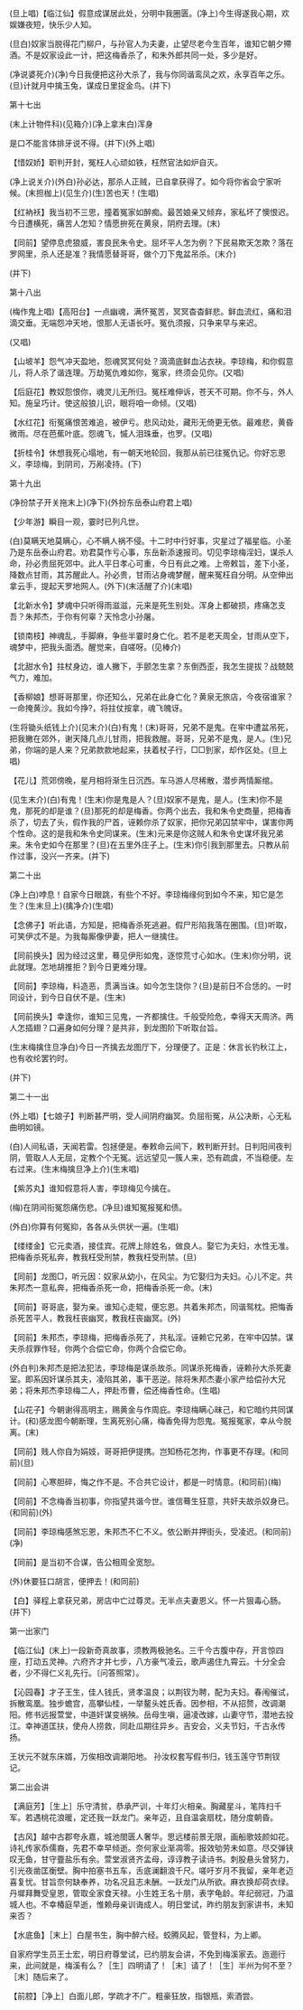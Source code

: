 <!-- { "loadSidebar": true } -->
(旦上唱)【临江仙】假意成谋居此处，分明中我圈匮。(净上)今生得遂我心期，欢娱嫌夜短，快乐少人知。

(旦白)奴家当脱得花门柳户，与孙官人为夫妻，止望尽老今生百年，谁知它朝夕殢酒。不是奴家设此一计，把这梅香杀了，和朱外郎共同一处，多少是好。

(净说婆死介)(净)今日我便把这孙大杀了，我与你同谐鸾凤之欢，永享百年之乐。(旦)计就月中擒玉兔，谋成日里捉金鸟。(并下)

第十七出

(末上计物件科)(见箱介)(净上拿末白)浑身

是口不能言体排牙说不得。(并下)(外上唱)

【惜奴娇】职判开封，冤枉人心顽如铁，枉然官法如炉自灭。

(净上说关介)(外白)孙必达，那杀人正贼，已自拿获得了。如今将你省会宁家听候。(末担枷上)(见生介)(生)苦也天！(生唱)

【红衲袄】我当初不三思，撞着冤家如醉痴。最苦娘亲又倾弃，家私坏了懊恨迟。今日遭横死，痛苦人怎知？情愿拚死在黄泉，阴府去理。(末)

【同前】望停息虎狼威，害良民朱令史。屈坏平人怎为例？下民易欺天怎欺？落在罗网里，杀人还是准？我情愿替哥哥，做个刀下鬼盆吊杀。(末介)

(并下)

第十八出

(梅作鬼上唱)【高阳台】一点幽魂，满怀冤苦，冥冥杳杳鲜悲。鲜血流红，痛和泪滴交垂。无端怨冲天地，恨那人无语长吁。冤仇须报，只争来早与来迟。

(又唱)

【山坡羊】怨气冲天盈地，怨魂冥冥何处？滴滴底鲜血沾衣袂。李琼梅，和你假意儿，将人杀了谐连理。万劫冤仇难如你，冤家，终须会见你。(又唱)

【后庭花】教奴怨恨你，魂灵儿无所归。冤枉难伸诉，苍天不可期。你不与，外人知。施呈巧计。使这般狼儿识，眼将咱一命倾。(又唱)

【水红花】衔冤痛恨苦难追，被伊亏。悲风动处，藏形无倚更无依。最难悲，黄昏微雨。尽在芭蕉叶底。怨魂飞，慽人泪珠垂，也罗。(又唱)

【折桂令】休想我死心塌地，有一朝天地轮回，我那从前已往冤仇记。你好忘恩义，李琼梅，到阴司，万剐凌持。(下)

第十九出

(净扮禁子开关拖末上)(净下)(外扮东岳泰山府君上唱)

【少年游】瞬目一观，霎时已列凡世。

(白)莫瞒天地莫瞒心，心不瞒人祸不侵。十二时中行好事，灾星过了福星临。小圣乃是东岳泰山府君。劝君莫作亏心事，东岳新添速报司。切见李琼梅淫妇，谋杀人命，孙必贵屈死郊中。此人平日孝心可重，今日有此之难。上帝敕旨，差下小圣，降数点甘雨，其苏醒此人。孙必贵，甘雨沾身魂梦醒，醒来冤枉自分明。从空伸出拿云手，提起天罗地网人。(外下)(末活醒了介)(末唱)

【北新水令】梦魂中只听得雨滋滋，元来是死生别处。浑身上都破损，疼痛怎支吾？朱邦杰，于你有何辜？天怜念小孙屠。

【锁南枝】神魂乱，手脚麻，争些半霎时身亡化。若不是老天周全，甘雨从空下，魂梦中，把我头面洒。醒觉来，自嗟呀。(见棒介)

【北甜水令】拄杖身边，谁人撇下，手颤怎生拿？东倒西歪，我怎生提拔？战兢兢气力，难加。

【香柳娘】想哥哥那里，你还知么，兄弟在此身亡化？黄泉无旅店，今夜宿谁家？一命掩黄沙。我如今挣?，将拄仗按拿，魂飞魄讶。

(生将锄头纸钱上介)(见末介)(白)有鬼！(末)哥哥，兄弟不是鬼。在牢中遭盆吊死，把我撇在郊外，谢天降几点儿甘雨，把我救醒。哥哥，兄弟不是鬼，是人。(生)兄弟，你端的是人来？兄弟款款地起来，扶着杖子行，□□到家，却作区处。(旦上唱)

【花儿】荒郊傍晚，星月相将渐生日沉西。车马游人尽稀散，潜步两情厮绾。

(见生末介)(白)有鬼！(生末)你是鬼是人？(旦)奴家不是鬼，是人。(生末)你不是鬼，那死的却是谁？(旦)那死的却是梅香。你两个出去，我和朱令史商量，把梅香杀了，切去了头，假作我的尸首，诬赖你杀了奴家，把你兄弟囚禁牢中，谋害你两个性命。这的是我和朱令史同谋来。(生末)元来是你这贼人和朱令史谋坏我兄弟来。朱令史如今在那里？(旦)在五里外庄子上。(生末)你引我到那里去。只教从前作过事，没兴一齐来。(并下)

第二十出

(净上白)哱息！自家今日眼跳，有些个不好。李琼梅缘何到如今不来，知它是怎生？(生末旦上)(擒净介)(生唱)

【念佛子】听此语，方知是，把梅香杀死逃避。假尸形陷我落在圈围。(旦)听取，可笑伊忒不是。为我每厮像伊妻，把人一继擒住。

【同前换头】因为经过这里，蓦见伊形如鬼，逐惊荒寸心如水。(生末)你分明，说此就理。怎地胡推拒？到今日更难分理。

【同前】李琼梅，料造恶，贯满当诛。如今怎生饶你？(旦)是前日不合恁的。一时同设计，到今日自伏不是。(生末)

【同前换头】幸逢你，谁知三见鬼，一齐都擒住。千般受险危，幸得天天周济。两人怎插翅？口遍身如何分理？是共非，到龙图阶下听取台旨。

(生末梅擒住旦净白)今日一齐擒去龙图厅下，分理便了。正是：休言长钓秋江上，也有收纶罢钓时。

(并下)

第二十一出

(外上唱)【七娘子】判断甚严明，受人间阴府幽冥。负屈衔冤，从公决断，心无私曲明如镜。

(白)人间私语，天闻若雷。包拯便是。奉敕命云间下，敕判断开封。日判阳间夜判阴，管取人人无屈，定教个个无冤。远远望见一簇人来，恐有疏虞，不当稳便。左右过来。(生末梅擒旦净上介)(生末唱)

【紫苏丸】谁知假意将人害，李琼梅见今擒在。

(梅)在阴间衔冤怨痛伤悲。(净旦)谁知冤报冤和债。

(外白)你算有何冤抑，各各从头供状一遍。(生唱)

【缕缕金】它元卖酒，接佳宾。花牌上除姓名，做良人。娶它为夫妇，水性无准。把梅香杀死私奔，教我枉受刑禁，教我枉受刑禁。(旦)

【同前】龙图□，听元因：奴家从幼小，在风尘。为它娶归为夫妇。心儿不定。共朱邦杰一意私奔，把梅香杀死一命，把梅香杀死一命。(末)

【同前】哥哥底，娶为亲。谁知心走辊，便忘恩。共着朱邦杰，同谐鸳枕。把悔香杀死苦平人，教我枉丧幽冥，教我枉丧幽冥。(外)

【同前】朱邦杰，李琼梅，把梅香杀死了，共私淫。诬赖它兄弟，在牢中囚禁。谋夫杀叔罪作轻，你两个合偿它命，你两个合偿它命。

(外白判)朱邦杰是把法犯法，李琼梅是谋杀故杀。同谋杀死梅香，诬赖孙大杀死妻室。即系因奸谋杀其夫，凌陷其弟，事干恶逆。除将朱邦杰妻小家产给偿孙大兄弟；将朱邦杰李琼梅二人，押赴市曹，偿还梅香性命。(生唱)

【山花子】今朝谢得高明主，赐黄金与作周庇。李琼梅瞒心昧己，和它暗约共同谋计。(和)感龙图今朝断理，生离死别心痛，梅香免得为怨鬼。冤报冤家，幸从今脱离。(末)

【同前】贱人你自为娟妓，哥哥把伊提携。岂知杨花怎拘，作事更不存理。(和同前)(旦)

【同前】心寒胆碎，悔之作不是。不合共它设计，都是一时情意。(和同前)(梅)

【同前】不念梅香当初事，你指望共谐今世。谁信蓦生狂意，共奸夫故杀奴身已。(和同前)(外)

【同前】李琼梅感煞忘恩，朱邦杰不仁不义。依公断并押街头，受凌迟。(和同前)(净)

【同前】是当初不合谋，告公相周全宽恕。

(外)休要狂口胡言，便押去！(和同前)

【白】驿程上拿获兄弟，房店中亡过尊灵。无半点夫妻恩义。怀一片狠毒心肠。(并下)
　
　

第一出家门

【临江仙】(末上)一段新奇真故事，须教两极驰名。三千今古腹中存，开言惊四座，打动五灵神。六府齐才并七步，八方豪气凌云，歌声遏住九霄云。十分全会者，少不得仁义礼先行。〔问答照常〕。

【沁园春】才子王生，佳人钱氏，贤孝温良；以荆钗为聘，配为夫妇。春闱催试，拆散鸾凰。独步蟾宫，高攀仙桂，一举鳌头姓氏香。因参相，不从招赘，改调潮阳。修书远报萱堂，中道奸谋变祸殃。岳母生嗔，逼凌改嫁，山妻守节，潜地去投江。幸神道匡扶，使舟人捞救，同赴瓜期往异乡。吉安会，义夫节妇，千古永传扬。

王状元不就东床婿，万俟相改调潮阳地。
孙汝权套写假书归，钱玉莲守节荆钗记。

第二出会讲

【满庭芳】［生上］乐守清贫，恭承严训，十年灯火相亲。胸藏星斗，笔阵扫千军。若遇桃花浪暖，定还我一跃龙门。亲年迈，且自温衾扇枕，随分度朝昏。

【古风】越中古郡夸永嘉，城池閤匮人奢华。思远楼前景无限，画船歌妓颜如花。诗礼传家忝儒裔，先君不幸早倾逝。奈何家业渐凋零。报效劬劳未如意。尽交弹铗叹无鱼，甘守虀盐乐有余。萱堂淑贤齐孟母，谆谆教子读诗书。刺股悬头曾努力，引光夜凿匡衡壁。胸中拍塞书五车，舌底澜翻浪千尺。嗟吁岁月不我留，亲年老迈喜复忧。甘旨奈何缺奉养，功名况且志未酬。一跃龙门从所欲。麻衣换却荷衣绿。丹墀拜舞受皇恩，管取全家食天禄。小生姓王名十朋，表字龟龄。年纪弱冠，乃温城人也。不幸椿庭早逝，惟赖母亲训诲成人。明日堂试，昨约朋友到家讲书，未知来否？

【水底鱼】［末上］白屋书生，胸中醉六经。蛟腾风起，管登科，为上卿。

自家府学生员王士宏，明日府尊堂试，已约朋友会讲，不免到梅溪家去。迤逦行来，此间就是，梅溪有么？［生］四明请了！［末］请了！［生］半州为何不至？［末］随后来了。

【前腔】［净上］白面儿郎，学疏才不广。粗豪狂放，指银瓶，索酒尝。

